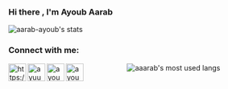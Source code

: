 ### Hi there , I'm Ayoub Aarab 


<img align="center" src="https://github-readme-stats.vercel.app/api?username=aarab-ayoub&show_icons=true&theme=radical" alt="aarab-ayoub's stats"/>


### Connect with me:

[<img align="left" alt="https://www.linkedin.com/in/ayoub-aarab-ab9bb1224/ | LinkedIn" width="35px" src="https://img.icons8.com/color/48/ffffff/linkedin.png"/>][linkedin]
[<img align="left" alt="ayuuub.ab | Instagram" width="35px" src="https://img.icons8.com/fluency/48/ffffff/instagram-new.png" />][instagram]
[<img align="left" alt="ayoubaarab570@gmail.com | Email" width="35px" src="https://img.icons8.com/fluency/48/ffffff/new-post.png" />][Gmail]
[<img align="left" alt="ayoubaarab571 | HackerRank" width="35px" src="https://img.icons8.com/external-tal-revivo-shadow-tal-revivo/48/undefined/external-hackerrank-is-a-technology-company-that-focuses-on-competitive-programming-logo-shadow-tal-revivo.png" />][HackerRank]

<div align="center"><img align="center" src="https://github-readme-stats.vercel.app/api/top-langs/?username=aarab-ayoub&layout=compact&theme=radical" alt="aaarab's most used langs"/></div>


[instagram]: https://www.instagram.com/ayuuub.ab
[linkedin]: https://www.linkedin.com/in/ayoub-aarab-ab9bb1224/
[HackerRank]: https://www.hackerrank.com/ayoubaarab571
[Gmail]: ayoubaarab570@gmail.com


